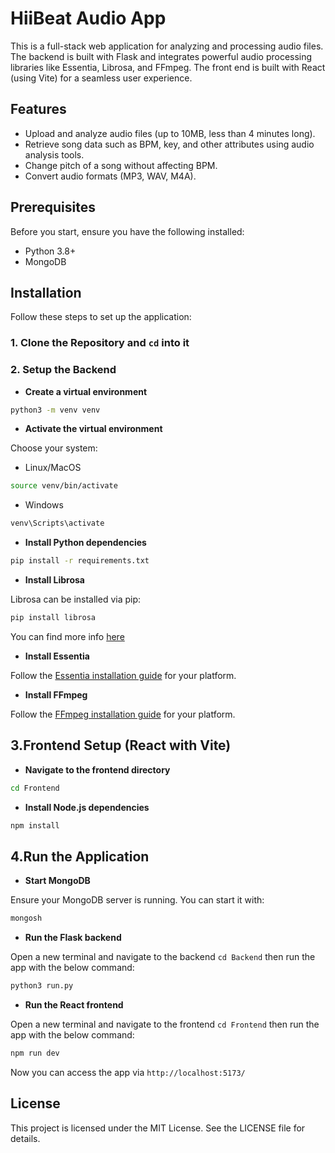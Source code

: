 # HiiBeat Audio App

This is a full-stack web application for analyzing and processing audio files. The backend is built with Flask and integrates powerful audio processing libraries like Essentia, Librosa, and FFmpeg. The front end is built with React (using Vite) for a seamless user experience.

## Features

- Upload and analyze audio files (up to 10MB, less than 4 minutes long).
- Retrieve song data such as BPM, key, and other attributes using audio analysis tools.
- Change pitch of a song without affecting BPM.
- Convert audio formats (MP3, WAV, M4A).

## Prerequisites

Before you start, ensure you have the following installed:

- Python 3.8+
- MongoDB

## Installation

Follow these steps to set up the application:

### 1. Clone the Repository and ```cd``` into it

### 2. Setup the Backend

- **Create a virtual environment**

```bash
python3 -m venv venv
```

- **Activate the virtual environment**

Choose your system:

 - Linux/MacOS

```bash
source venv/bin/activate
```

- Windows

```bash
venv\Scripts\activate
```

- **Install Python dependencies**

```bash
pip install -r requirements.txt
```

- **Install Librosa**

Librosa can be installed via pip:

```bash
pip install librosa
```

You can find more info [here](https://librosa.org/doc/0.10.2/install.html)

- **Install Essentia**

Follow the [Essentia installation guide](https://essentia.upf.edu/installing.html) for your platform.

- **Install FFmpeg**

Follow the [FFmpeg installation guide](https://www.hostinger.com/tutorials/how-to-install-ffmpeg) for your platform.

## 3.Frontend Setup (React with Vite)

- **Navigate to the frontend directory**

```bash
cd Frontend
```

- **Install Node.js dependencies**

```bash
npm install
```

## 4.Run the Application

- **Start MongoDB**

Ensure your MongoDB server is running. You can start it with:

```bash
mongosh
```

- **Run the Flask backend**

Open a new terminal and navigate to the backend `cd Backend` then run the app with the below command:

```bash
python3 run.py
```

- **Run the React frontend**

Open a new terminal and navigate to the frontend `cd Frontend` then run the app with the below command:

```bash
npm run dev
```

Now you can access the app via `http://localhost:5173/`

## License

This project is licensed under the MIT License. See the LICENSE file for details.
